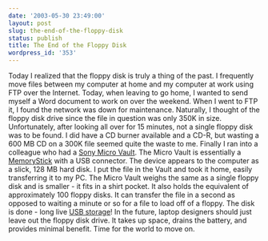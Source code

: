 ```yaml
---
date: '2003-05-30 23:49:00'
layout: post
slug: the-end-of-the-floppy-disk
status: publish
title: The End of the Floppy Disk
wordpress_id: '353'
---
```


Today I realized that the floppy disk is truly a thing of the past. I frequently move files between my computer at home and my computer at work using FTP over the Internet. Today, when leaving to go home, I wanted to send myself a Word document to work on over the weekend. When I went to FTP it, I found the network was down for maintenance. Naturally, I thought of the floppy disk drive since the file in question was only 350K in size. Unfortunately, after looking all over for 15 minutes, not a single floppy disk was to be found. I did have a CD burner available and a CD-R, but wasting a 600 MB CD on a 300K file seemed quite the waste to me. Finally I ran into a colleague who had a [Sony Micro Vault](http://www.sony.net/Products/Microvault/). The Micro Vault is essentially a [MemoryStick](http://www.memorystick.org/e-index.html) with a USB connector. The device appears to the computer as a slick, 128 MB hard disk. I put the file in the Vault and took it home, easily transferring it to my PC. The Micro Vault weighs the same as a single floppy disk and is smaller - it fits in a shirt pocket. It also holds the equivalent of approximately 100 floppy disks. It can transfer the file in a second as opposed to waiting a minute or so for a file to load off of a floppy. The disk is done - long live [USB storage](http://www.allnetdevices.com/wireless/news/2002/06/27/the_next.html)! In the future, laptop designers should just leave out the floppy disk drive. It takes up space, drains the battery, and provides minimal benefit. Time for the world to move on.


